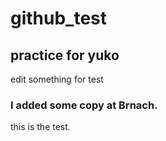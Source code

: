 github_test
===========

<h2>practice for yuko</h2>


<p>edit something for test</p>
<h3>I added some copy at Brnach. </h3>
this is the test.
